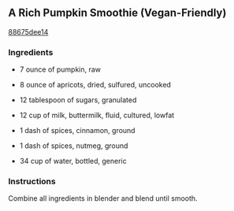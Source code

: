 ## A Rich Pumpkin Smoothie (Vegan-Friendly)

[88675dee14](http://www.food.com/recipe/a-rich-pumpkin-smoothie-vegan-friendly-153702)

### Ingredients

 - 7 ounce of pumpkin, raw

 - 8 ounce of apricots, dried, sulfured, uncooked

 - 12 tablespoon of sugars, granulated

 - 12 cup of milk, buttermilk, fluid, cultured, lowfat

 - 1 dash of spices, cinnamon, ground

 - 1 dash of spices, nutmeg, ground

 - 34 cup of water, bottled, generic

### Instructions

Combine all ingredients in blender and blend until smooth.